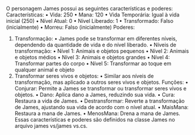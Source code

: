 O personagem James possui as seguintes características e poderes:
Características:
•	Vida: 250
•	Mana: 120
•	Vida Temporária: Igual à vida inicial (250)
•	Nível Atual: 0
•	Nível Liberado: 1
•	Transformado: Falso (inicialmente)
•	Morreu: Falso (inicialmente)
Poderes:
1.	Transformação:
•	James pode se transformar em diferentes níveis, dependendo da quantidade de vida e do nível liberado.
•	Níveis de transformação:
•	Nível 1: Animais e objetos pequenos
•	Nível 2: Animais e objetos médios
•	Nível 3: Animais e objetos grandes
•	Nível 4: Transformar partes do corpo
•	Nível 5: Transformar ao toque em qualquer animal e objeto
2.	Transformar seres vivos e objetos:
•	Similar aos níveis de transformação, mas aplicado a outros seres vivos e objetos.
Funções:
•	Conjurar: Permite a James se transformar ou transformar seres vivos e objetos.
•	Dano: Aplica dano a James, reduzindo sua vida.
•	Cura: Restaura a vida de James.
•	Destransformar: Reverte a transformação de James, ajustando sua vida de acordo com o nível atual.
•	MaisMana: Restaura a mana de James.
•	MenosMana: Drena a mana de James.
Essas características e poderes são definidos na classe James no arquivo james vs/james vs.cs.
